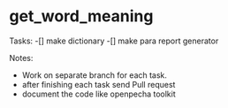 # get_word_meaning

Tasks:
-[] make dictionary
-[] make para report generator

Notes:

- Work on separate branch for each task.
- after finishing each task send Pull request
- document the code like openpecha toolkit

